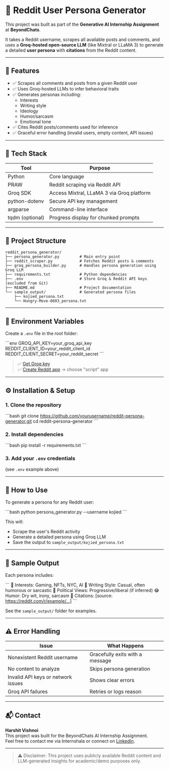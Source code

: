
# 🧠 Reddit User Persona Generator

This project was built as part of the **Generative AI Internship Assignment** at **BeyondChats**.

It takes a Reddit username, scrapes all available posts and comments, and uses a **Groq-hosted open-source LLM** (like Mixtral or LLaMA 3) to generate a detailed **user persona** with **citations** from the Reddit content.

---

## 🚀 Features

- ✅ Scrapes all comments and posts from a given Reddit user
- ✅ Uses Groq-hosted LLMs to infer behavioral traits
- ✅ Generates personas including:
  - Interests
  - Writing style
  - Ideology
  - Humor/sarcasm
  - Emotional tone
- ✅ Cites Reddit posts/comments used for inference
- ✅ Graceful error handling (invalid users, empty content, API issues)

---

## 🧰 Tech Stack

| Tool            | Purpose                                     |
|-----------------|---------------------------------------------|
| Python          | Core language                              |
| PRAW            | Reddit scraping via Reddit API             |
| Groq SDK        | Access Mixtral, LLaMA 3 via Groq platform  |
| python-dotenv   | Secure API key management                  |
| argparse        | Command-line interface                     |
| tqdm (optional) | Progress display for chunked prompts       |

---

## 📁 Project Structure

```
reddit_persona_generator/
├── persona_generator.py         # Main entry point
├── reddit_scraper.py            # Fetches Reddit posts & comments
├── groq_persona_builder.py      # Handles persona generation using Groq LLM
├── requirements.txt             # Python dependencies
├── .env                         # Store Groq & Reddit API keys (excluded from Git)
├── README.md                    # Project documentation
└── sample_output/               # Generated persona files
    ├── kojied_persona.txt
    └── Hungry-Move-6603_persona.txt
```

---

## 🔐 Environment Variables

Create a `.env` file in the root folder:

\`\`\`env
GROQ_API_KEY=your_groq_api_key
REDDIT_CLIENT_ID=your_reddit_client_id
REDDIT_CLIENT_SECRET=your_reddit_secret
\`\`\`

> ✅ [Get Groq key](https://console.groq.com)  
> ✅ [Create Reddit app](https://www.reddit.com/prefs/apps) → choose "script" app

---

## ⚙️ Installation & Setup

### 1. Clone the repository

\`\`\`bash
git clone https://github.com/yourusername/reddit-persona-generator.git
cd reddit-persona-generator
\`\`\`

### 2. Install dependencies

\`\`\`bash
pip install -r requirements.txt
\`\`\`

### 3. Add your `.env` credentials

(see `.env` example above)

---

## 🧪 How to Use

To generate a persona for any Reddit user:

\`\`\`bash
python persona_generator.py --username kojied
\`\`\`

This will:
- Scrape the user's Reddit activity
- Generate a detailed persona using Groq LLM
- Save the output to `sample_output/kojied_persona.txt`

---

## 📄 Sample Output

Each persona includes:

\`\`\`
🎯 Interests: Gaming, NFTs, NYC, AI
🧠 Writing Style: Casual, often humorous or sarcastic
💬 Political Views: Progressive/liberal (if inferred)
😂 Humor: Dry wit, irony, sarcasm
📎 Citations: [source: https://reddit.com/r/example/...]
\`\`\`

See the `sample_output/` folder for examples.

---

## ⚠️ Error Handling

| Issue                                | What Happens                               |
|-------------------------------------|--------------------------------------------|
| Nonexistent Reddit username         | Gracefully exits with a message            |
| No content to analyze               | Skips persona generation                   |
| Invalid API keys or network issues  | Shows clear errors                         |
| Groq API failures                   | Retries or logs reason                     |

---

## 📬 Contact

**Harshit Vishnoi**  
This project was built for the BeyondChats AI Internship Assignment.  
Feel free to contact me via Internshala or connect on [LinkedIn](https://linkedin.com/in/harshitvishnoi).

---

> ⚠️ Disclaimer: This project uses publicly available Reddit content and LLM-generated insights for academic/demo purposes only.

